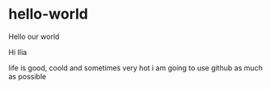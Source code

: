 # hello-world
Hello our world

Hi Ilia

life is good, coold and sometimes very hot
i am going to use github as much as possible
